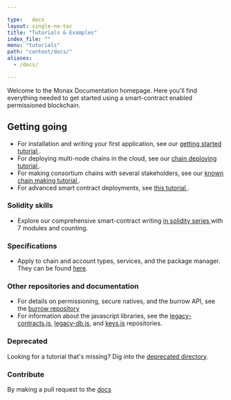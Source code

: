 ```yaml
---

type:   docs
layout: single-no-toc
title: "Tutorials & Examples"
index_file: ""
menu: "tutorials"
path: "content/docs/"
aliases:
  - /docs/

---
```


Welcome to the Monax Documentation homepage. Here you'll find everything needed to get started using a smart-contract enabled permissioned blockchain.

## Getting going

* For installation and writing your first application, see our [getting started tutorial <i class="fa fa-chevron-circle-right" aria-hidden="true"></i>](/docs/getting-started).
* For deploying multi-node chains in the cloud, see our [chain deploying tutorial <i class="fa fa-chevron-circle-right" aria-hidden="true"></i>](/docs/chain-deploying).
* For making consortium chains with several stakeholders, see our [known chain making tutorial <i class="fa fa-chevron-circle-right" aria-hidden="true"></i>](/docs/known-chain-making).
* For advanced smart contract deployments, see [this tutorial <i class="fa fa-chevron-circle-right" aria-hidden="true"></i>](/docs/deploying-advanced-smart-contracts-to-a-chain).

### Solidity skills

* Explore our comprehensive smart-contract writing [in solidity series <i class="fa fa-chevron-circle-right" aria-hidden="true"></i>](/docs/solidity/) with 7 modules and counting.

### Specifications

* Apply to chain and account types, services, and the package manager. They can be found [here](/docs/specs/).

### Other repositories and documentation

* For details on permissioning, secure natives, and the burrow API, see the [burrow repository](https://github.com/monax/burrow)
* For information about the javascript libraries, see the [legacy-contracts.js](https://github.com/monax/legacy-contracts.js), [legacy-db.js](https://github.com/monax/legacy-db.js), and [keys.js](https://github.com/monax/monax-keys.js) repositories.

### Deprecated

Looking for a tutorial that's missing? Dig into the [deprecated directory](/docs/deprecated/).

### Contribute

By making a pull request to the [docs](https://github.com/monax/cli/blob/master/docs)
